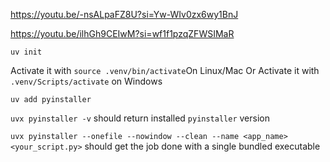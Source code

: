 https://youtu.be/-nsALpaFZ8U?si=Yw-WIv0zx6wy1BnJ    

https://youtu.be/ilhGh9CEIwM?si=wf1f1pzqZFWSIMaR    


`uv init`   

Activate it with `source .venv/bin/activate`On Linux/Mac Or Activate it with `.venv/Scripts/activate` on Windows    

`uv add pyinstaller`

`uvx pyinstaller -v` should return installed `pyinstaller` version      

`uvx pyinstaller --onefile --nowindow --clean --name <app_name> <your_script.py>` should get the job done with a single bundled executable
